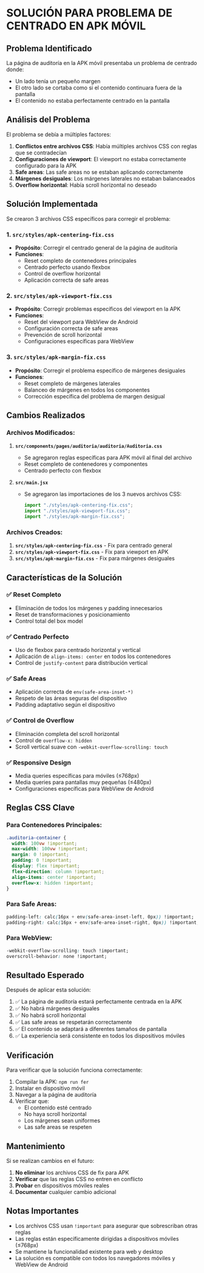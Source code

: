 # SOLUCIÓN PARA PROBLEMA DE CENTRADO EN APK MÓVIL

## Problema Identificado

La página de auditoría en la APK móvil presentaba un problema de centrado donde:
- Un lado tenía un pequeño margen
- El otro lado se cortaba como si el contenido continuara fuera de la pantalla
- El contenido no estaba perfectamente centrado en la pantalla

## Análisis del Problema

El problema se debía a múltiples factores:

1. **Conflictos entre archivos CSS**: Había múltiples archivos CSS con reglas que se contradecían
2. **Configuraciones de viewport**: El viewport no estaba correctamente configurado para la APK
3. **Safe areas**: Las safe areas no se estaban aplicando correctamente
4. **Márgenes desiguales**: Los márgenes laterales no estaban balanceados
5. **Overflow horizontal**: Había scroll horizontal no deseado

## Solución Implementada

Se crearon 3 archivos CSS específicos para corregir el problema:

### 1. `src/styles/apk-centering-fix.css`
- **Propósito**: Corregir el centrado general de la página de auditoría
- **Funciones**:
  - Reset completo de contenedores principales
  - Centrado perfecto usando flexbox
  - Control de overflow horizontal
  - Aplicación correcta de safe areas

### 2. `src/styles/apk-viewport-fix.css`
- **Propósito**: Corregir problemas específicos del viewport en la APK
- **Funciones**:
  - Reset del viewport para WebView de Android
  - Configuración correcta de safe areas
  - Prevención de scroll horizontal
  - Configuraciones específicas para WebView

### 3. `src/styles/apk-margin-fix.css`
- **Propósito**: Corregir el problema específico de márgenes desiguales
- **Funciones**:
  - Reset completo de márgenes laterales
  - Balanceo de márgenes en todos los componentes
  - Corrección específica del problema de margen desigual

## Cambios Realizados

### Archivos Modificados:

1. **`src/components/pages/auditoria/auditoria/Auditoria.css`**
   - Se agregaron reglas específicas para APK móvil al final del archivo
   - Reset completo de contenedores y componentes
   - Centrado perfecto con flexbox

2. **`src/main.jsx`**
   - Se agregaron las importaciones de los 3 nuevos archivos CSS:
     ```javascript
     import "./styles/apk-centering-fix.css";
     import "./styles/apk-viewport-fix.css";
     import "./styles/apk-margin-fix.css";
     ```

### Archivos Creados:

1. **`src/styles/apk-centering-fix.css`** - Fix para centrado general
2. **`src/styles/apk-viewport-fix.css`** - Fix para viewport en APK
3. **`src/styles/apk-margin-fix.css`** - Fix para márgenes desiguales

## Características de la Solución

### ✅ Reset Completo
- Eliminación de todos los márgenes y padding innecesarios
- Reset de transformaciones y posicionamiento
- Control total del box model

### ✅ Centrado Perfecto
- Uso de flexbox para centrado horizontal y vertical
- Aplicación de `align-items: center` en todos los contenedores
- Control de `justify-content` para distribución vertical

### ✅ Safe Areas
- Aplicación correcta de `env(safe-area-inset-*)`
- Respeto de las áreas seguras del dispositivo
- Padding adaptativo según el dispositivo

### ✅ Control de Overflow
- Eliminación completa del scroll horizontal
- Control de `overflow-x: hidden`
- Scroll vertical suave con `-webkit-overflow-scrolling: touch`

### ✅ Responsive Design
- Media queries específicas para móviles (≤768px)
- Media queries para pantallas muy pequeñas (≤480px)
- Configuraciones específicas para WebView de Android

## Reglas CSS Clave

### Para Contenedores Principales:
```css
.auditoria-container {
  width: 100vw !important;
  max-width: 100vw !important;
  margin: 0 !important;
  padding: 0 !important;
  display: flex !important;
  flex-direction: column !important;
  align-items: center !important;
  overflow-x: hidden !important;
}
```

### Para Safe Areas:
```css
padding-left: calc(16px + env(safe-area-inset-left, 0px)) !important;
padding-right: calc(16px + env(safe-area-inset-right, 0px)) !important;
```

### Para WebView:
```css
-webkit-overflow-scrolling: touch !important;
overscroll-behavior: none !important;
```

## Resultado Esperado

Después de aplicar esta solución:

1. ✅ La página de auditoría estará perfectamente centrada en la APK
2. ✅ No habrá márgenes desiguales
3. ✅ No habrá scroll horizontal
4. ✅ Las safe areas se respetarán correctamente
5. ✅ El contenido se adaptará a diferentes tamaños de pantalla
6. ✅ La experiencia será consistente en todos los dispositivos móviles

## Verificación

Para verificar que la solución funciona correctamente:

1. Compilar la APK: `npm run fer`
2. Instalar en dispositivo móvil
3. Navegar a la página de auditoría
4. Verificar que:
   - El contenido esté centrado
   - No haya scroll horizontal
   - Los márgenes sean uniformes
   - Las safe areas se respeten

## Mantenimiento

Si se realizan cambios en el futuro:

1. **No eliminar** los archivos CSS de fix para APK
2. **Verificar** que las reglas CSS no entren en conflicto
3. **Probar** en dispositivos móviles reales
4. **Documentar** cualquier cambio adicional

## Notas Importantes

- Los archivos CSS usan `!important` para asegurar que sobrescriban otras reglas
- Las reglas están específicamente dirigidas a dispositivos móviles (≤768px)
- Se mantiene la funcionalidad existente para web y desktop
- La solución es compatible con todos los navegadores móviles y WebView de Android
